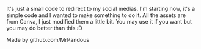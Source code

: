 It's just a small code to redirect to my social medias. I'm starting now, it's a simple code and I wanted to make something to do it.
All the assets are from Canva, I just modified them a little bit.
You may use it if you want but you may do better than this :D

Made by github.com/MrPandous